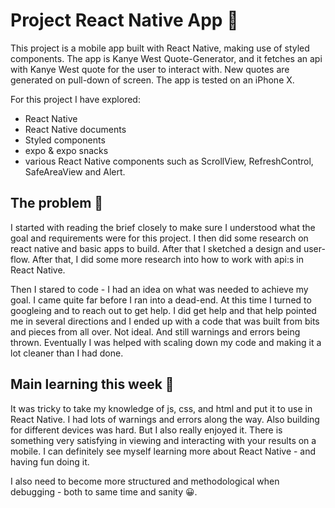 # Project React Native App 📱

This project is a mobile app built with React Native, making use of styled components. The app is Kanye West Quote-Generator, and it fetches an api with Kanye West quote for the user to interact with. New quotes are generated on pull-down of screen. The app is tested on an iPhone X.

For this project I have explored:

- React Native
- React Native documents
- Styled components
- expo & expo snacks
- various React Native components such as ScrollView, RefreshControl, SafeAreaView and Alert. 

## The problem 🧠

I started with reading the brief closely to make sure I understood what the goal and requirements were for this project. I then did some research on react native and basic apps to build. After that I sketched a design and user-flow. After that, I did some more research into how to work with api:s in React Native. 

Then I stared to code - I had an idea on what was needed to achieve my goal. I came quite far before I ran into a dead-end. At this time I turned to googleing and to reach out to get help. I did get help and that help pointed me in several directions and I ended up with a code that was built from bits and pieces from all over. Not ideal. And still warnings and errors being thrown. Eventually I was helped with scaling down my code and making it a lot cleaner than I had done. 

## Main learning this week 💜
It was tricky to take my knowledge of js, css, and html and put it to use in React Native. I had lots of warnings and errors along the way. Also building for different devices was hard. But I also really enjoyed it. There is something very satisfying in viewing and interacting with your results on a mobile. I can definitely see myself learning more about React Native - and having fun doing it.

I also need to become more structured and methodological when debugging - both to same time and sanity 😀.



